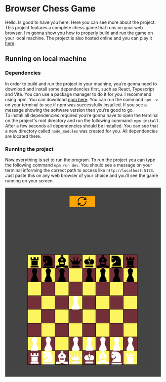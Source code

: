 # Browser Chess Game

Hello. Is good to have you here. Here you can see more about the project. This project features a complete chess game that runs on your web browser. I’m gonna show you how to properly build and run the game on your local machine. The project is also hosted online and you can play it [here](https://react-chess-gcyh.onrender.com).

## Running on local machine
### Dependencies
In order to build and run the project in your machine, you’re gonna need to download and install some dependencies first, such as React, Typescript and Vite. You can use a package manager to do it for you. I recommend using npm. You can download [npm here](https://nodejs.org/en/download/package-manager). You can run the command ```npm -v```
 on your terminal to see if npm was successfully installed.
 If you see a message showing the software version then you’re good to go. <br />
 To install all dependencies required you’re gonna have to open the terminal on the project's root directory and run the following command: ```npm install```. After a few seconds all dependencies should be installed. You can see that a new directory called ```node_modules``` was created for you. All dependencies are located there.

 ### Running the project
 Now everything is set to run the program. To run the project you can type the following command ```npm run dev```. You should see a message on your terminal informing the correct path to access like ```http://localhost:5173```. Just paste this on any web browser of your choice and you’ll see the game running on your screen.

![alt text](./public/screenshot.png)


